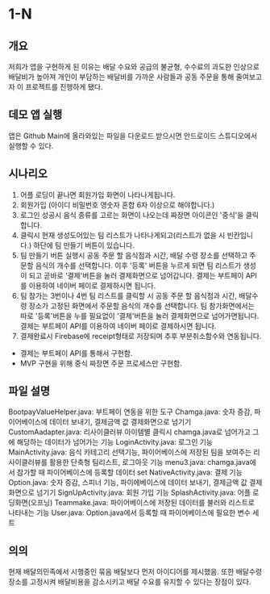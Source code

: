 # 1-N
## 개요
저희가 앱을 구현하게 된 이유는 배달 수요와 공급의 불균형, 수수료의 과도한 인상으로 배달비가 높아져
개인이 부담하는 배달비를 가까운 사람들과 공동 주문을 통해 줄여보고자 이 프로젝트를 진행하게 됐다.

## 데모 앱 실행
앱은 Github Main에 올라와있는 파일을 다운로드 받으시면 안드로이드 스튜디오에서 실행할 수 있다.

## 시나리오
1. 어플 로딩이 끝나면 회원가입 화면이 나타나게됩니다. 
2. 회원가입 (아이디 비밀번호 영숫자 혼합 6자 이상으로 해야합니다.) 
3. 로그인 성공시 음식 종류를 고르는 화면이 나오는데 짜장면 아이콘인 '중식'을 클릭합니다. 
4. 클릭시 현재 생성도어있는 팀 리스트가 나타나게되고(리스트가 없을 시 빈칸입니다.) 하단에 팀 만들기 버튼이 있습니다. 
5. 팀 만들기 버튼 실행시 공동 주문 할 음식점과 시간, 배달 수령 장소를 선택하고 주문할 음식의 개수를 선택합니다. 
    이후 '등록' 버튼을 누르게 되면 팀 리스트가 생성이 되고 곧바로 '결제'버튼을 눌러 결제화면으로 넘어갑니다.
    결제는 부트페이 API를 이용하여 네이버 페이로 결제하시면 됩니다. 
6. 팀 참가는 3번이나 4번 팀 리스트를 클릭할 시 공동 주문 할 음식점과 시간, 배달수령 장소가 고정된 화면에서 
    주문할 음식의 개수를 선택합니다. 팀 참가화면에서는 따로 '등록'버튼을 누를 필요없이 '결제'버튼을 눌러 결제화면으로 넘어가면됩니다. 결제는 부트페이 API를 이용하여 네이버 페이로 결제하시면 됩니다.
7. 결제완료시 Firebase에 receipt형태로 저장되며 추후 부분취소함수와 연동됩니다. 

* 결제는 부트페이 API를 통해서 구현함. 
* MVP 구현을 위해 중식 짜장면 주문 프로세스만 구현함.

## 파일 설명
BootpayValueHelper.java:
 부트페이 연동을 위한 도구
Chamga.java:
 숫자 증감, 파이어베이스에 데이터 보내기, 결제금액 값 결제화면으로 넘기기
CustomAadapter.java: 
 리사이클러뷰 아이템별 클릭시 chamga.java로 넘어가고 그에 해당하는 데이터가 넘어가는 기능
LoginActivity.java:
 로그인 기능
MainActivity.java: 
 음식 카테고리 선택기능, 파이어베이스에 저장된 팀을 보여주는 리사이클러뷰를 활용한 단축형 팀리스트, 로그아웃 기능
menu3.java: 
 chamga.java에서 참가할 때 파이어베이스에 등록할 데이터 set
NativeActivity.java:
 결제 기능
Option.java: 
 숫자 증감, 스피너 기능, 파이에베이스에 데이터 보내기, 결제금액 값 결제화면으로 넘기기
SignUpActivity.java:
 회원 가입 기능
SplashActivity.java:
 어플 로딩화면(오프닝)
Teammake.java:
 파이어베이스에 저장된 데이터를 불러와 리스트로 나타내는 기능
User.java:
 Option.java에서 등록할 때 파이어베이스에 필요한 변수 세트

## 의의
현재 배달의민족에서 시행중인 묶음 배달보다 먼저 아이디어를 제시했음. 또한 배달수령장소를 고정시켜 배달비용을 감소시키고 배달 수요를 유지할 수 있다는 장점이 있다.

